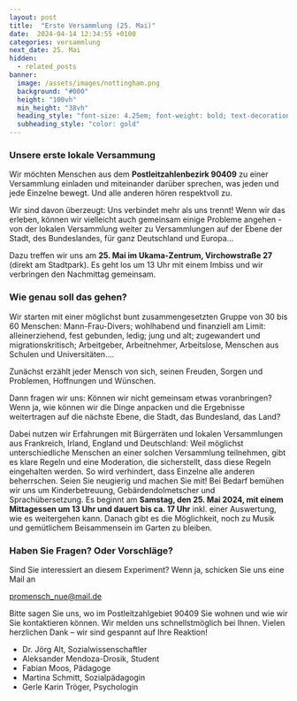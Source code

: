 ```yaml
---
layout: post
title:  "Erste Versammlung (25. Mai)"
date:  2024-04-14 12:34:55 +0100
categories: versammlung
next_date: 25. Mai
hidden:
  - related_posts
banner:
  image: /assets/images/nottingham.png
  background: "#000"
  height: "100vh"
  min_height: "38vh"
  heading_style: "font-size: 4.25em; font-weight: bold; text-decoration: underline"
  subheading_style: "color: gold"
---
```


### Unsere erste lokale Versammung 


Wir möchten
Menschen aus dem
**Postleitzahlenbezirk
90409** zu
einer Versammlung
einladen und
miteinander darüber
sprechen, was jeden
und jede Einzelne
bewegt. Und alle
anderen hören
respektvoll zu.

Wir sind davon
überzeugt: Uns
verbindet mehr als uns
trennt! Wenn wir das
erleben, können wir
vielleicht auch
gemeinsam einige
Probleme angehen -
von der lokalen
Versammlung weiter
zu Versammlungen auf
der Ebene der Stadt,
des Bundeslandes, für
ganz Deutschland und Europa…


Dazu treffen wir uns am **25. Mai im Ukama-Zentrum, Virchowstraße 27** (direkt am
Stadtpark). Es geht los um 13 Uhr mit einem Imbiss und wir verbringen den Nachmittag
gemeinsam.

### Wie genau soll das gehen?

Wir starten mit einer möglichst bunt zusammengesetzten Gruppe von 30 bis 60 Menschen:
Mann-Frau-Divers; wohlhabend und finanziell am Limit: alleinerziehend, fest gebunden,
ledig; jung und alt; zugewandert und migrationskritisch; Arbeitgeber, Arbeitnehmer,
Arbeitslose, Menschen aus Schulen und Universitäten....

Zunächst erzählt jeder
Mensch von sich, seinen
Freuden, Sorgen und
Problemen, Hoffnungen
und Wünschen.


Dann fragen wir uns:
Können wir nicht
gemeinsam etwas
voranbringen? Wenn ja,
wie können wir die
Dinge anpacken und die
Ergebnisse weitertragen
auf die nächste Ebene,
die Stadt, das
Bundesland, das Land?


Dabei nutzen wir Erfahrungen mit Bürgerräten und lokalen Versammlungen aus Frankreich,
Irland, England und Deutschland: Weil möglichst unterschiedliche Menschen an einer solchen
Versammlung teilnehmen, gibt es klare Regeln und eine Moderation, die sicherstellt, dass
diese Regeln eingehalten werden. So wird verhindert, dass Einzelne alle anderen beherrschen.
Seien Sie neugierig und machen Sie mit! Bei Bedarf bemühen wir uns um Kinderbetreuung,
Gebärdendolmetscher und Sprachübersetzung. Es beginnt am **Samstag, den 25. Mai 2024,
mit einem Mittagessen um 13 Uhr und dauert bis ca. 17 Uhr** inkl. einer Auswertung, wie
es weitergehen kann. Danach gibt es die Möglichkeit, noch zu Musik und gemütlichem
Beisammensein im Garten zu bleiben.


### Haben Sie Fragen? Oder Vorschläge? 

Sind Sie interessiert an diesem Experiment? Wenn ja, schicken Sie uns eine Mail an

[promensch_nue@mail.de](promensch_nue@mail.de)

Bitte sagen Sie uns, wo im Postleitzahlgebiet 90409 Sie wohnen und wie wir Sie kontaktieren
können. Wir melden uns schnellstmöglich bei Ihnen.
Vielen herzlichen Dank – wir sind gespannt auf Ihre Reaktion!


- Dr. Jörg Alt, Sozialwissenschaftler
- Aleksander Mendoza-Drosik, Student
- Fabian Moos, Pädagoge
- Martina Schmitt, Sozialpädagogin
- Gerle Karin Tröger, Psychologin
